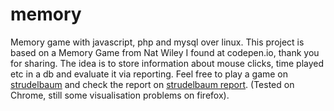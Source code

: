 # memory
Memory game with javascript, php and mysql over linux.
This project is based on a Memory Game from Nat Wiley I found at codepen.io, thank you for sharing.
The idea is to store information about mouse clicks, time played etc in a db and evaluate it via reporting.
Feel free to play a game on <a href="http://www.strudelbaum.com/memory.php">strudelbaum</a> and check the report on <a href="http:\\www.strudelbaum.com\mrep.php">strudelbaum report</a>.
(Tested on Chrome, still some visualisation problems on firefox).
